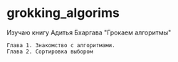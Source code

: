 # grokking_algorims
Изучаю книгу Адитья Бхаргава "Грокаем алгоритмы"

	Глава 1. Знакомство с алгоритмами.
	Глава 2. Сортировка выбором
